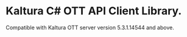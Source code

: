 # Kaltura C# OTT API Client Library.
Compatible with Kaltura OTT server version 5.3.1.14544 and above.
